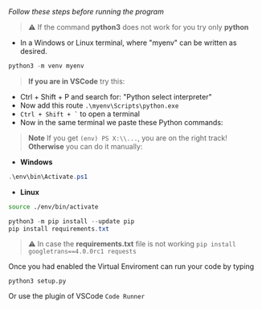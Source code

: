 _Follow these steps before running the program_

> :warning: If the command **python3** does not work for you try only **python**

- In a Windows or Linux terminal, where "myenv" can be written as desired.

``` powershell
python3 -m venv myenv
```

> **If you are in VSCode** try this:
- Ctrl + Shift + P and search for: "Python select interpreter"
- Now add this route ` .\myenv\Scripts\python.exe `
- ``` Ctrl + Shift + ` ``` to open a terminal
- Now in the same terminal we paste these Python commands:

> __Note__ If you get ` (env) PS X:\\... `, you are on the right track!
> **Otherwise** you can do it manually:
- **Windows**
``` powershell
.\env\bin\Activate.ps1
```
- **Linux**
``` bash
source ./env/bin/activate
```
``` powershell
python3 -m pip install --update pip
pip install requirements.txt
```
> :warning: In case the **requirements.txt** file is not working `pip install googletrans==4.0.0rc1 requests`

Once you had enabled the Virtual Enviroment can run your code by typing
```
python3 setup.py
```
Or use the plugin of VSCode ` Code Runner `
